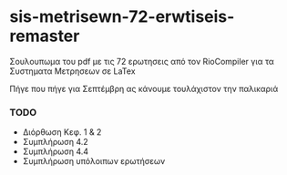 # sis-metrisewn-72-erwtiseis-remaster
Σουλουπωμα του pdf με τις 72 ερωτησεις από τον RioCompiler για τα Συστηματα Μετρησεων σε LaTex

Πήγε που πήγε για Σεπτέμβρη ας κάνουμε τουλάχιστον την παλικαριά

### TODO
* Διόρθωση Κεφ. 1 & 2
* Συμπλήρωση 4.2
* Συμπλήρωση 4.4
* Συμπλήρωση υπόλοιπων ερωτήσεων
